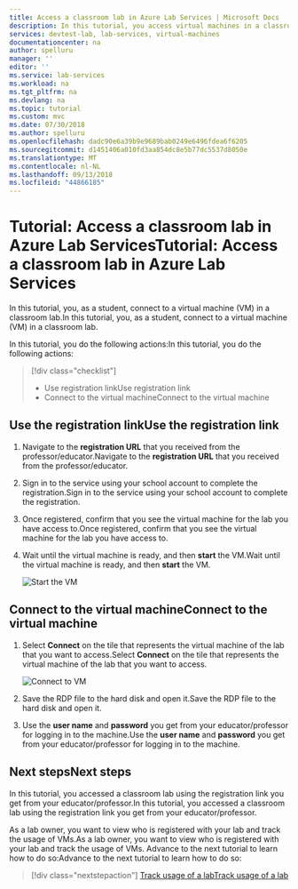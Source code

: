 ```yaml
---
title: Access a classroom lab in Azure Lab Services | Microsoft Docs
description: In this tutorial, you access virtual machines in a classroom lab that's set up by a professor.
services: devtest-lab, lab-services, virtual-machines
documentationcenter: na
author: spelluru
manager: ''
editor: ''
ms.service: lab-services
ms.workload: na
ms.tgt_pltfrm: na
ms.devlang: na
ms.topic: tutorial
ms.custom: mvc
ms.date: 07/30/2018
ms.author: spelluru
ms.openlocfilehash: dadc90e6a39b9e9689bab0249e6496fdea6f6205
ms.sourcegitcommit: d1451406a010fd3aa854dc8e5b77dc5537d8050e
ms.translationtype: MT
ms.contentlocale: nl-NL
ms.lasthandoff: 09/13/2018
ms.locfileid: "44866185"
---
```

# <a name="tutorial-access-a-classroom-lab-in-azure-lab-services"></a><span data-ttu-id="9f645-103">Tutorial: Access a classroom lab in Azure Lab Services</span><span class="sxs-lookup"><span data-stu-id="9f645-103">Tutorial: Access a classroom lab in Azure Lab Services</span></span>
<span data-ttu-id="9f645-104">In this tutorial, you, as a student, connect to a virtual machine (VM) in a classroom lab.</span><span class="sxs-lookup"><span data-stu-id="9f645-104">In this tutorial, you, as a student, connect to a virtual machine (VM) in a classroom lab.</span></span> 

<span data-ttu-id="9f645-105">In this tutorial, you do the following actions:</span><span class="sxs-lookup"><span data-stu-id="9f645-105">In this tutorial, you do the following actions:</span></span>

> [!div class="checklist"]
> * <span data-ttu-id="9f645-106">Use registration link</span><span class="sxs-lookup"><span data-stu-id="9f645-106">Use registration link</span></span> 
> * <span data-ttu-id="9f645-107">Connect to the virtual machine</span><span class="sxs-lookup"><span data-stu-id="9f645-107">Connect to the virtual machine</span></span>

## <a name="use-the-registration-link"></a><span data-ttu-id="9f645-108">Use the registration link</span><span class="sxs-lookup"><span data-stu-id="9f645-108">Use the registration link</span></span>

1. <span data-ttu-id="9f645-109">Navigate to the **registration URL** that you received from the professor/educator.</span><span class="sxs-lookup"><span data-stu-id="9f645-109">Navigate to the **registration URL** that you received from the professor/educator.</span></span> 
2. <span data-ttu-id="9f645-110">Sign in to the service using your school account to complete the registration.</span><span class="sxs-lookup"><span data-stu-id="9f645-110">Sign in to the service using your school account to complete the registration.</span></span> 
3. <span data-ttu-id="9f645-111">Once registered, confirm that you see the virtual machine for the lab you have access to.</span><span class="sxs-lookup"><span data-stu-id="9f645-111">Once registered, confirm that you see the virtual machine for the lab you have access to.</span></span> 
2. <span data-ttu-id="9f645-112">Wait until the virtual machine is ready, and then **start** the VM.</span><span class="sxs-lookup"><span data-stu-id="9f645-112">Wait until the virtual machine is ready, and then **start** the VM.</span></span>

    ![Start the VM](../media/tutorial-connect-vm-in-classroom-lab/start-vm.png)

## <a name="connect-to-the-virtual-machine"></a><span data-ttu-id="9f645-114">Connect to the virtual machine</span><span class="sxs-lookup"><span data-stu-id="9f645-114">Connect to the virtual machine</span></span>

1. <span data-ttu-id="9f645-115">Select **Connect** on the tile that represents the virtual machine of the lab that you want to access.</span><span class="sxs-lookup"><span data-stu-id="9f645-115">Select **Connect** on the tile that represents the virtual machine of the lab that you want to access.</span></span> 

    ![Connect to VM](../media/tutorial-connect-vm-in-classroom-lab/connect-vm.png)
2. <span data-ttu-id="9f645-117">Save the RDP file to the hard disk and open it.</span><span class="sxs-lookup"><span data-stu-id="9f645-117">Save the RDP file to the hard disk and open it.</span></span> 
3. <span data-ttu-id="9f645-118">Use the **user name** and **password** you get from your educator/professor for logging in to the machine.</span><span class="sxs-lookup"><span data-stu-id="9f645-118">Use the **user name** and **password** you get from your educator/professor for logging in to the machine.</span></span> 

## <a name="next-steps"></a><span data-ttu-id="9f645-119">Next steps</span><span class="sxs-lookup"><span data-stu-id="9f645-119">Next steps</span></span>
<span data-ttu-id="9f645-120">In this tutorial, you accessed a classroom lab using the registration link you get from your educator/professor.</span><span class="sxs-lookup"><span data-stu-id="9f645-120">In this tutorial, you accessed a classroom lab using the registration link you get from your educator/professor.</span></span>

<span data-ttu-id="9f645-121">As a lab owner, you want to view who is registered with your lab and track the usage of VMs.</span><span class="sxs-lookup"><span data-stu-id="9f645-121">As a lab owner, you want to view who is registered with your lab and track the usage of VMs.</span></span> <span data-ttu-id="9f645-122">Advance to the next tutorial to learn how to do so:</span><span class="sxs-lookup"><span data-stu-id="9f645-122">Advance to the next tutorial to learn how to do so:</span></span>

> [!div class="nextstepaction"]
> [<span data-ttu-id="9f645-123">Track usage of a lab</span><span class="sxs-lookup"><span data-stu-id="9f645-123">Track usage of a lab</span></span>](tutorial-track-usage.md) 